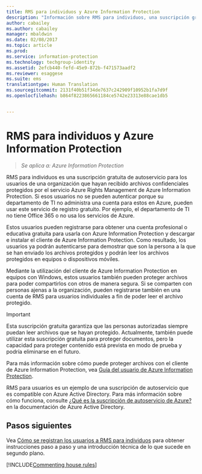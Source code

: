 ```yaml
---
title: RMS para individuos y Azure Information Protection
description: "Información sobre RMS para individuos, una suscripción gratuita de autoservicio para los usuarios de una organización que hayan recibido archivos confidenciales protegidos por el servicio Azure Rights Management, pero que no pueden autenticarse porque su departamento de TI no administra una cuenta para ellos en Azure."
author: cabailey
ms.author: cabailey
manager: mbaldwin
ms.date: 02/08/2017
ms.topic: article
ms.prod: 
ms.service: information-protection
ms.technology: techgroup-identity
ms.assetid: 2efcb440-fefd-45e9-872b-f471573aadf2
ms.reviewer: esaggese
ms.suite: ems
translationtype: Human Translation
ms.sourcegitcommit: 2131f40b51f34de7637c242909f10952b1fa7d9f
ms.openlocfilehash: b864f8223865661184ce5742e23313e88cae1db5


---
```


# <a name="rms-for-individuals-and-azure-information-protection"></a>RMS para individuos y Azure Information Protection

>*Se aplica a: Azure Information Protection*

RMS para individuos es una suscripción gratuita de autoservicio para los usuarios de una organización que hayan recibido archivos confidenciales protegidos por el servicio Azure Rights Management de Azure Information Protection. Si esos usuarios no se pueden autenticar porque su departamento de TI no administra una cuenta para estos en Azure, pueden usar este servicio de registro gratuito. Por ejemplo, el departamento de TI no tiene Office 365 o no usa los servicios de Azure.

Estos usuarios pueden registrarse para obtener una cuenta profesional o educativa gratuita para usarla con Azure Information Protection y descargar e instalar el cliente de Azure Information Protection. Como resultado, los usuarios ya podrán autenticarse para demostrar que son la persona a la que se han enviado los archivos protegidos y podrán leer los archivos protegidos en equipos o dispositivos móviles.

Mediante la utilización del cliente de Azure Information Protection en equipos con Windows, estos usuarios también pueden proteger archivos para poder compartirlos con otros de manera segura. Si se comparten con personas ajenas a la organización, pueden registrarse también en una cuenta de RMS para usuarios individuales a fin de poder leer el archivo protegido.

> [!IMPORTANT]
> Esta suscripción gratuita garantiza que las personas autorizadas siempre puedan leer archivos que se hayan protegido. Actualmente, también puede utilizar esta suscripción gratuita para proteger documentos, pero la capacidad para proteger contenido está prevista en modo de prueba y podría eliminarse en el futuro. 

Para más información sobre cómo puede proteger archivos con el cliente de Azure Information Protection, vea [Guía del usuario de Azure Information Protection](../rms-client/client-user-guide.md).

RMS para usuarios es un ejemplo de una suscripción de autoservicio que es compatible con Azure Active Directory. Para más información sobre cómo funciona, consulte [¿Qué es la suscripción de autoservicio de Azure?](/active-directory/active-directory-self-service-signup) en la documentación de Azure Active Directory. 

## <a name="next-steps"></a>Pasos siguientes
Vea [Cómo se registran los usuarios a RMS para individuos](rms-for-individuals-user-sign-up.md) para obtener instrucciones paso a paso y una introducción técnica de lo que sucede en segundo plano. 

[!INCLUDE[Commenting house rules](../includes/houserules.md)]



<!--HONumber=Feb17_HO4-->


